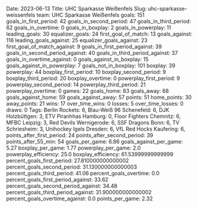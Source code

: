 Date: 2023-06-13
Title: UHC Sparkasse Weißenfels
Slug: uhc-sparkasse-weissenfels
team: UHC Sparkasse Weißenfels
goals: 151
goals_in_first_period: 42
goals_in_second_period: 47
goals_in_third_period: 62
goals_in_overtime: 0
goals_in_boxplay: 2
goals_in_powerplay: 11
leading_goals: 30
equalizer_goals: 24
first_goal_of_match: 13
goals_against: 116
leading_goals_against: 25
equalizer_goals_against: 23
first_goal_of_match_against: 9
goals_in_first_period_against: 39
goals_in_second_period_against: 40
goals_in_third_period_against: 37
goals_in_overtime_against: 0
goals_against_in_boxplay: 15
goals_against_in_powerplay: 7
goals_not_in_boxplay: 101
boxplay: 39
powerplay: 44
boxplay_first_period: 10
boxplay_second_period: 9
boxplay_third_period: 20
boxplay_overtime: 0
powerplay_first_period: 9
powerplay_second_period: 14
powerplay_third_period: 21
powerplay_overtime: 0
games: 22
goals_home: 83
goals_away: 68
goals_against_home: 59
goals_against_away: 57
points: 51
home_points: 30
away_points: 21
wins: 17
over_time_wins: 0
losses: 5
over_time_losses: 0
draws: 0
Tags:  Berlin Rockets: 6,  Blau-Weiß 96 Schenefeld: 6,  DJK Holzbüttgen: 3,  ETV Piranhhas Hamburg: 0,  Floor Fighters Chemnitz: 6,  MFBC Leipzig: 3,  Red Devils Wernigerode: 6,  SSF Dragons Bonn: 6,  TV Schriesheim: 3,  Unihockey Igels Dresden: 6,  VfL Red Hocks Kaufering: 6,
points_after_first_period: 24
points_after_second_period: 39
points_after_55_min: 54
goals_per_game: 6.86
goals_against_per_game: 5.27
boxplay_per_game: 1.77
powerplay_per_game: 2.0
powerplay_efficiency: 25.0
boxplay_efficiency: 61.53999999999999
percent_goals_first_period: 27.810000000000002
percent_goals_second_period: 31.130000000000003
percent_goals_third_period: 41.06
percent_goals_overtime: 0.0
percent_goals_first_period_against: 33.62
percent_goals_second_period_against: 34.48
percent_goals_third_period_against: 31.900000000000002
percent_goals_overtime_against: 0.0
points_per_game: 2.32
